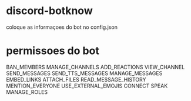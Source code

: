 # discord-botknow

coloque as informaçoes do bot no config.json

# permissoes do bot
BAN_MEMBERS
MANAGE_CHANNELS
ADD_REACTIONS
VIEW_CHANNEL
SEND_MESSAGES
SEND_TTS_MESSAGES
MANAGE_MESSAGES
EMBED_LINKS
ATTACH_FILES
READ_MESSAGE_HISTORY
MENTION_EVERYONE
USE_EXTERNAL_EMOJIS
CONNECT
SPEAK
MANAGE_ROLES
